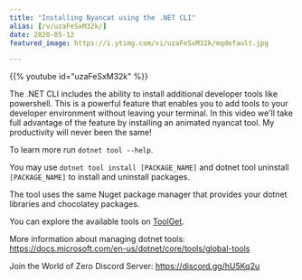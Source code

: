 ```yaml
---
title: "Installing Nyancat using the .NET CLI"
alias: [/v/uzaFeSxM32k/]
date: 2020-05-12
featured_image: https://i.ytimg.com/vi/uzaFeSxM32k/mqdefault.jpg

---
```


{{% youtube id="uzaFeSxM32k" %}}

The .NET CLI includes the ability to install additional developer tools like powershell. This is a powerful feature that enables you to add tools to your developer environment without leaving your terminal. In this video we'll take full advantage of the feature by installing an animated nyancat tool. My productivity will never been the same!

To learn more run `dotnet tool --help`.

You may use `dotnet tool install [PACKAGE_NAME]` and dotnet tool uninstall `[PACKAGE_NAME]` to install and uninstall packages.

The tool uses the same Nuget package manager that provides your dotnet libraries and chocolatey packages.


You can explore the available tools on [ToolGet](https://www.toolget.net/).

More information about managing dotnet tools: https://docs.microsoft.com/en-us/dotnet/core/tools/global-tools

Join the World of Zero Discord Server: https://discord.gg/hU5Kq2u